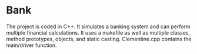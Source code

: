 # Bank
The project is coded in C++. It simulates a banking system and can perform multiple financial calculations. It uses a makefile as well as multiple classes, method prototypes, objects, and static casting. Clementine.cpp contains the main/driver function.
